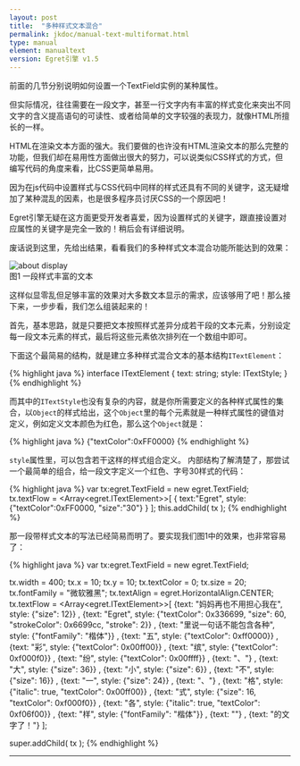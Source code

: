 ```yaml
---
layout: post
title:  "多种样式文本混合"
permalink: jkdoc/manual-text-multiformat.html
type: manual
element: manualtext
version: Egret引擎 v1.5
---
```



前面的几节分别说明如何设置一个TextField实例的某种属性。
    
但实际情况，往往需要在一段文字，甚至一行文字内有丰富的样式变化来突出不同文字的含义提高语句的可读性、或者给简单的文字较强的表现力，就像HTML所擅长的一样。
   
HTML在渲染文本方面的强大。我们要做的也许没有HTML渲染文本的那么完整的功能，但我们却在易用性方面做出很大的努力，可以说类似CSS样式的方式，但编写代码的角度来看，比CSS更简单易用。
     
因为在js代码中设置样式与CSS代码中同样的样式还具有不同的关键字，这无疑增加了某种混乱的因素，也是很多程序员讨厌CSS的一个原因吧！
   
Egret引擎无疑在这方面更受开发者喜爱，因为设置样式的关键字，跟直接设置对应属性的关键字是完全一致的！稍后会有详细说明。

废话说到这里，先给出结果，看看我们的多种样式文本混合功能所能达到的效果：
    
![about display]({{site.baseurl}}/assets/img-jk/manual-text-multiformat.jpg)     
图1 一段样式丰富的文本
    
这样似显零乱但足够丰富的效果对大多数文本显示的需求，应该够用了吧！那么接下来，一步步看，我们怎么组装起来的！
   

首先，基本思路，就是只要把文本按照样式差异分成若干段的文本元素，分别设定每一段文本元素的样式，最后将这些元素依次排列在一个数组中即可。
   
下面这个最简易的结构，就是建立多种样式混合文本的基本结构`ITextElement`：
     
{% highlight java %}
interface ITextElement {
    text: string;
    style: ITextStyle;
}
{% endhighlight %}
    
    
而其中的`ITextStyle`也没有复杂的内容，就是你所需要定义的各种样式属性的集合，以`Object`的样式给出，这个`Object`里的每个元素就是一种样式属性的键值对定义，例如定义文本颜色为红色，那么这个`Object`就是：
     
{% highlight java %}
{"textColor":0xFF0000}
{% endhighlight %}
    
`style`属性里，可以包含若干这样的样式组合定义。
内部结构了解清楚了，那尝试一个最简单的组合，给一段文字定义一个红色、字号30样式的代码：
     
{% highlight java %}
var tx:egret.TextField = new egret.TextField;
tx.textFlow = <Array<egret.ITextElement>>[ 
    { text:"Egret", style:{"textColor":0xFF0000, "size":"30"} }
];
this.addChild( tx );
{% endhighlight %}
    
那一段带样式文本的写法已经简易而明了。要实现我们图1中的效果，也非常容易了：    
    
{% highlight java %}
var tx:egret.TextField = new egret.TextField;

tx.width = 400;
tx.x = 10;
tx.y = 10;
tx.textColor = 0;
tx.size = 20;
tx.fontFamily = "微软雅黑";
tx.textAlign = egret.HorizontalAlign.CENTER;
tx.textFlow = <Array<egret.ITextElement>>[
	{text: "妈妈再也不用担心我在", style: {"size": 12}}
	, {text: "Egret", style: {"textColor": 0x336699, "size": 60, "strokeColor": 0x6699cc, "stroke": 2}}
	, {text: "里说一句话不能包含各种", style: {"fontFamily": "楷体"}}
	, {text: "五", style: {"textColor": 0xff0000}}
	, {text: "彩", style: {"textColor": 0x00ff00}}
	, {text: "缤", style: {"textColor": 0xf000f0}}
	, {text: "纷", style: {"textColor": 0x00ffff}}
	, {text: "、"}
	, {text: "大", style: {"size": 36}}
	, {text: "小", style: {"size": 6}}
	, {text: "不", style: {"size": 16}}
	, {text: "一", style: {"size": 24}}
	, {text: "、"}
	, {text: "格", style: {"italic": true, "textColor": 0x00ff00}}
	, {text: "式", style: {"size": 16, "textColor": 0xf000f0}}
	, {text: "各", style: {"italic": true, "textColor": 0xf06f00}}
	, {text: "样", style: {"fontFamily": "楷体"}}
	, {text: ""}
	, {text: "的文字了！"}
];

super.addChild( tx );
{% endhighlight %}
     
     
     
-----
